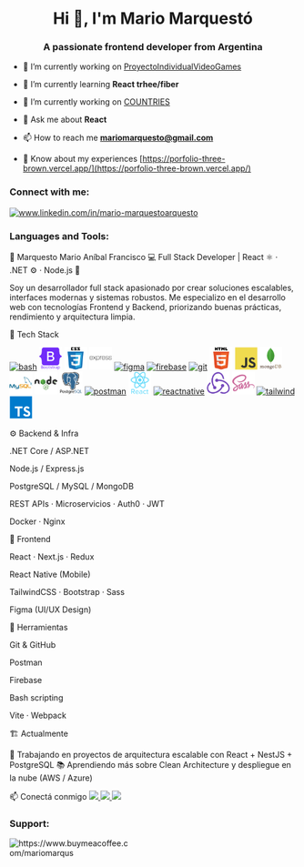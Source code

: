 <h1 align="center">Hi 👋, I'm Mario Marquestó</h1>
<h3 align="center">A passionate frontend developer from Argentina</h3>

- 🔭 I’m currently working on [ProyectoIndividualVideoGames](https://github.com/mariomarquesto/ProyectoIndividualVideoGames.git)

- 🌱 I’m currently learning **React trhee/fiber**

- 🔭 I’m currently working on [COUNTRIES](https://github.com/mariomarquesto/COUNTRIES.git)

- 💬 Ask me about **React**

- 📫 How to reach me **mariomarquesto@gmail.com**

- 📄 Know about my experiences [https://porfolio-three-brown.vercel.app/](https://porfolio-three-brown.vercel.app/)

<h3 align="left">Connect with me:</h3>
<p align="left">
<a href="https://linkedin.com/in/www.linkedin.com/in/mario-marquestoarquesto" target="blank"><img align="center" src="https://raw.githubusercontent.com/rahuldkjain/github-profile-readme-generator/master/src/images/icons/Social/linked-in-alt.svg" alt="www.linkedin.com/in/mario-marquestoarquesto" height="30" width="40" /></a>
</p>

<h3 align="left">Languages and Tools:</h3>
🚀 Marquesto Mario Aníbal Francisco
💻 Full Stack Developer | React ⚛️ · .NET ⚙️ · Node.js 🌱

Soy un desarrollador full stack apasionado por crear soluciones escalables, interfaces modernas y sistemas robustos.
Me especializo en el desarrollo web con tecnologías Frontend y Backend, priorizando buenas prácticas, rendimiento y arquitectura limpia.

🧠 Tech Stack
<p align="left"> <a href="https://www.gnu.org/software/bash/" target="_blank" rel="noreferrer"><img src="https://www.vectorlogo.zone/logos/gnu_bash/gnu_bash-icon.svg" alt="bash" width="40" height="40"/></a> <a href="https://getbootstrap.com" target="_blank" rel="noreferrer"><img src="https://raw.githubusercontent.com/devicons/devicon/master/icons/bootstrap/bootstrap-plain-wordmark.svg" alt="bootstrap" width="40" height="40"/></a> <a href="https://www.w3schools.com/css/" target="_blank" rel="noreferrer"><img src="https://raw.githubusercontent.com/devicons/devicon/master/icons/css3/css3-original-wordmark.svg" alt="css3" width="40" height="40"/></a> <a href="https://expressjs.com" target="_blank" rel="noreferrer"><img src="https://raw.githubusercontent.com/devicons/devicon/master/icons/express/express-original-wordmark.svg" alt="express" width="40" height="40"/></a> <a href="https://www.figma.com/" target="_blank" rel="noreferrer"><img src="https://www.vectorlogo.zone/logos/figma/figma-icon.svg" alt="figma" width="40" height="40"/></a> <a href="https://firebase.google.com/" target="_blank" rel="noreferrer"><img src="https://www.vectorlogo.zone/logos/firebase/firebase-icon.svg" alt="firebase" width="40" height="40"/></a> <a href="https://git-scm.com/" target="_blank" rel="noreferrer"><img src="https://www.vectorlogo.zone/logos/git-scm/git-scm-icon.svg" alt="git" width="40" height="40"/></a> <a href="https://www.w3.org/html/" target="_blank" rel="noreferrer"><img src="https://raw.githubusercontent.com/devicons/devicon/master/icons/html5/html5-original-wordmark.svg" alt="html5" width="40" height="40"/></a> <a href="https://developer.mozilla.org/en-US/docs/Web/JavaScript" target="_blank" rel="noreferrer"><img src="https://raw.githubusercontent.com/devicons/devicon/master/icons/javascript/javascript-original.svg" alt="javascript" width="40" height="40"/></a> <a href="https://www.mongodb.com/" target="_blank" rel="noreferrer"><img src="https://raw.githubusercontent.com/devicons/devicon/master/icons/mongodb/mongodb-original-wordmark.svg" alt="mongodb" width="40" height="40"/></a> <a href="https://www.mysql.com/" target="_blank" rel="noreferrer"><img src="https://raw.githubusercontent.com/devicons/devicon/master/icons/mysql/mysql-original-wordmark.svg" alt="mysql" width="40" height="40"/></a> <a href="https://nodejs.org" target="_blank" rel="noreferrer"><img src="https://raw.githubusercontent.com/devicons/devicon/master/icons/nodejs/nodejs-original-wordmark.svg" alt="nodejs" width="40" height="40"/></a> <a href="https://www.postgresql.org" target="_blank" rel="noreferrer"><img src="https://raw.githubusercontent.com/devicons/devicon/master/icons/postgresql/postgresql-original-wordmark.svg" alt="postgresql" width="40" height="40"/></a> <a href="https://postman.com" target="_blank" rel="noreferrer"><img src="https://www.vectorlogo.zone/logos/getpostman/getpostman-icon.svg" alt="postman" width="40" height="40"/></a> <a href="https://reactjs.org/" target="_blank" rel="noreferrer"><img src="https://raw.githubusercontent.com/devicons/devicon/master/icons/react/react-original-wordmark.svg" alt="react" width="40" height="40"/></a> <a href="https://reactnative.dev/" target="_blank" rel="noreferrer"><img src="https://reactnative.dev/img/header_logo.svg" alt="reactnative" width="40" height="40"/></a> <a href="https://redux.js.org" target="_blank" rel="noreferrer"><img src="https://raw.githubusercontent.com/devicons/devicon/master/icons/redux/redux-original.svg" alt="redux" width="40" height="40"/></a> <a href="https://sass-lang.com" target="_blank" rel="noreferrer"><img src="https://raw.githubusercontent.com/devicons/devicon/master/icons/sass/sass-original.svg" alt="sass" width="40" height="40"/></a> <a href="https://tailwindcss.com/" target="_blank" rel="noreferrer"><img src="https://www.vectorlogo.zone/logos/tailwindcss/tailwindcss-icon.svg" alt="tailwind" width="40" height="40"/></a> <a href="https://www.typescriptlang.org/" target="_blank" rel="noreferrer"><img src="https://raw.githubusercontent.com/devicons/devicon/master/icons/typescript/typescript-original.svg" alt="typescript" width="40" height="40"/></a> </p>
⚙️ Backend & Infra

.NET Core / ASP.NET

Node.js / Express.js

PostgreSQL / MySQL / MongoDB

REST APIs · Microservicios · Auth0 · JWT

Docker · Nginx

🎨 Frontend

React · Next.js · Redux

React Native (Mobile)

TailwindCSS · Bootstrap · Sass

Figma (UI/UX Design)

🧩 Herramientas

Git & GitHub

Postman

Firebase

Bash scripting

Vite · Webpack

🏗️ Actualmente

🚧 Trabajando en proyectos de arquitectura escalable con React + NestJS + PostgreSQL
📚 Aprendiendo más sobre Clean Architecture y despliegue en la nube (AWS / Azure)

📫 Conectá conmigo
<a href="https://www.linkedin.com/in/marquesto" target="_blank"> <img src="https://img.shields.io/badge/LinkedIn-0077B5?style=flat-square&logo=linkedin&logoColor=white"/> </a> <a href="mailto:marquestomario@gmail.com" target="_blank"> <img src="https://img.shields.io/badge/Gmail-D14836?style=flat-square&logo=gmail&logoColor=white"/> </a> <a href="https://github.com/marquesto" target="_blank"> <img src="https://img.shields.io/badge/GitHub-100000?style=flat-square&logo=github&logoColor=white"/> </a>

<h3 align="left">Support:</h3>
<p><a href="https://www.buymeacoffee.com/https://www.buymeacoffee.com/mariomarqus"> <img align="left" src="https://cdn.buymeacoffee.com/buttons/v2/default-yellow.png" height="50" width="210" alt="https://www.buymeacoffee.com/mariomarqus" /></a></p><br><br>


